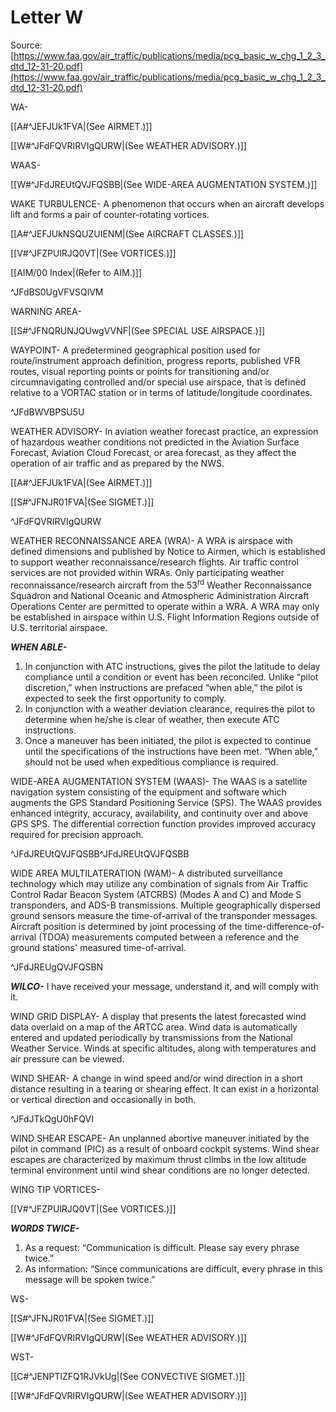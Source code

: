 # Letter W
Source: [https://www.faa.gov/air_traffic/publications/media/pcg_basic_w_chg_1_2_3_dtd_12-31-20.pdf](https://www.faa.gov/air_traffic/publications/media/pcg_basic_w_chg_1_2_3_dtd_12-31-20.pdf)

<div>

<div>

WA-

[[A#^JEFJUk1FVA|(See AIRMET.)]]

[[W#^JFdFQVRIRVIgQURW|(See WEATHER ADVISORY.)]]

</div>

<div>

WAAS-

[[W#^JFdJREUtQVJFQSBB|(See WIDE-AREA AUGMENTATION SYSTEM.)]]

</div>

<div>

WAKE TURBULENCE- A phenomenon that occurs when an aircraft develops lift and forms a pair of counter-rotating vortices.

[[A#^JEFJUkNSQUZUIENM|(See AIRCRAFT CLASSES.)]]

[[V#^JFZPUlRJQ0VT|(See VORTICES.)]]

[[AIM/00 Index|(Refer to AIM.)]]

^JFdBS0UgVFVSQlVM

</div>

<div>

WARNING AREA-

[[S#^JFNQRUNJQUwgVVNF|(See SPECIAL USE AIRSPACE.)]]

</div>

<div>

WAYPOINT- A predetermined geographical position used for route/instrument approach definition, progress reports, published VFR routes, visual reporting points or points for transitioning and/or circumnavigating controlled and/or special use airspace, that is defined relative to a VORTAC station or in terms of latitude/longitude coordinates.

^JFdBWVBPSU5U

</div>

<div>

WEATHER ADVISORY- In aviation weather forecast practice, an expression of hazardous weather conditions not predicted in the Aviation Surface Forecast, Aviation Cloud Forecast, or area forecast, as they affect the operation of air traffic and as prepared by the NWS.

[[A#^JEFJUk1FVA|(See AIRMET.)]]

[[S#^JFNJR01FVA|(See SIGMET.)]]

^JFdFQVRIRVIgQURW

</div>

<div>

WEATHER RECONNAISSANCE AREA (WRA)- A WRA is airspace with defined dimensions and published by Notice to Airmen, which is established to support weather reconnaissance/research flights. Air traffic control services are not provided within WRAs. Only participating weather reconnaissance/research aircraft from the 53<sup>rd</sup> Weather Reconnaissance Squadron and National Oceanic and Atmospheric Administration Aircraft Operations Center are permitted to operate within a WRA. A WRA may only be established in airspace within U.S. Flight Information Regions outside of U.S. territorial airspace.

</div>

<div>

***WHEN ABLE-***

<!-- -->

1.  In conjunction with ATC instructions, gives the pilot the latitude to delay compliance until a condition or event has been reconciled. Unlike “pilot discretion,” when instructions are prefaced “when able,” the pilot is expected to seek the first opportunity to comply.
2.  In conjunction with a weather deviation clearance, requires the pilot to determine when he/she is clear of weather, then execute ATC instructions.
3.  Once a maneuver has been initiated, the pilot is expected to continue until the specifications of the instructions have been met. “When able,” should not be used when expeditious compliance is required.

</div>

<div>

WIDE-AREA AUGMENTATION SYSTEM (WAAS)- The WAAS is a satellite navigation system consisting of the equipment and software which augments the GPS Standard Positioning Service (SPS). The WAAS provides enhanced integrity, accuracy, availability, and continuity over and above GPS SPS. The differential correction function provides improved accuracy required for precision approach.

^JFdJREUtQVJFQSBB^JFdJREUtQVJFQSBB

</div>

<div>

WIDE AREA MULTILATERATION (WAM)- A distributed surveillance technology which may utilize any combination of signals from Air Traffic Control Radar Beacon System (ATCRBS) (Modes A and C) and Mode S transponders, and ADS-B transmissions. Multiple geographically dispersed ground sensors measure the time-of-arrival of the transponder messages. Aircraft position is determined by joint processing of the time-difference-of-arrival (TDOA) measurements computed between a reference and the ground stations' measured time-of-arrival.

^JFdJREUgQVJFQSBN

</div>

<div>

***WILCO-*** I have received your message, understand it, and will comply with it.

</div>

<div>

WIND GRID DISPLAY- A display that presents the latest forecasted wind data overlaid on a map of the ARTCC area. Wind data is automatically entered and updated periodically by transmissions from the National Weather Service. Winds at specific altitudes, along with temperatures and air pressure can be viewed.

</div>

<div>

WIND SHEAR- A change in wind speed and/or wind direction in a short distance resulting in a tearing or shearing effect. It can exist in a horizontal or vertical direction and occasionally in both.

^JFdJTkQgU0hFQVI

</div>

<div>

WIND SHEAR ESCAPE- An unplanned abortive maneuver initiated by the pilot in command (PIC) as a result of onboard cockpit systems. Wind shear escapes are characterized by maximum thrust climbs in the low altitude terminal environment until wind shear conditions are no longer detected.

</div>

<div>

WING TIP VORTICES-

[[V#^JFZPUlRJQ0VT|(See VORTICES.)]]

</div>

<div>

***WORDS TWICE-***

<!-- -->

1.  As a request: “Communication is difficult. Please say every phrase twice.”
2.  As information: “Since communications are difficult, every phrase in this message will be spoken twice.”

</div>

<div>

WS-

[[S#^JFNJR01FVA|(See SIGMET.)]]

[[W#^JFdFQVRIRVIgQURW|(See WEATHER ADVISORY.)]]

</div>

<div>

WST-

[[C#^JENPTlZFQ1RJVkUg|(See CONVECTIVE SIGMET.)]]

[[W#^JFdFQVRIRVIgQURW|(See WEATHER ADVISORY.)]]

</div>

</div>